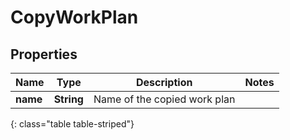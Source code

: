 # CopyWorkPlan


## Properties

| Name | Type | Description | Notes |
| ------------ | ------------- | ------------- | ------------- |
| **name** | **String** | Name of the copied work plan |  |
{: class="table table-striped"}



